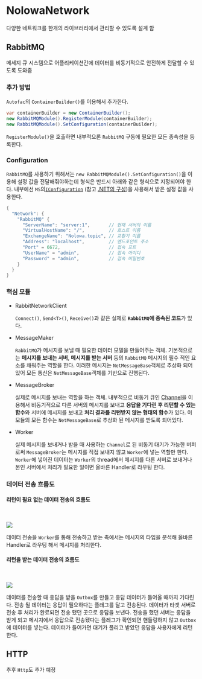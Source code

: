 # NolowaNetwork

다양한 네트워크를 한개의 라이브러리에서 관리할 수 있도록 설계 함

## RabbitMQ

메세지 큐 시스템으로 어플리케이션간에 데이터를 비동기적으로 안전하게 전달할 수 있도록 도와줌

### 추가 방법
`Autofac`의 `ContainerBuilder()`를 이용해서 추가한다.

``` C#
var containerBuilder = new ContainerBuilder();
new RabbitMQModule().RegisterModule(containerBuilder);
new RabbitMQModule().SetConfiguration(containerBuilder);
```

`RegisterModule()`을 호출하면 내부적으론 `RabbitMQ` 구동에 필요한 모든 종속성을 등록한다.

### Configuration

`RabbitMQ`를 사용하기 위해서는 `new RabbitMQModule().SetConfiguration()`을 이용해 설정 값을 전달해줘야하는데 형식은 반드시 아래와 같은 형식으로 지정되어야 한다. 내부에선 `MS`의[`IConfiguration`](https://learn.microsoft.com/ko-kr/dotnet/api/microsoft.extensions.configuration.iconfiguration?view=net-8.0) (참고 [.NET의 구성](https://learn.microsoft.com/ko-kr/dotnet/core/extensions/configuration))을 사용해서 받은 설정 값을 사용한다.
``` C#
{
  "Network": {
    "RabbitMQ" {
      "ServerName": "server:1",       // 현재 서버의 이름
      "VirtualHostName": "/",         // 호스트 이름
      "ExchangeName": "Nolowa.topic", // 교환기 이름
      "Address": "localhost",         // 엔드포인트 주소
      "Port" = 6672,                  // 접속 포트
      "UserName" = "admin",           // 접속 아이디
      "Password" = "admin",           // 접속 비밀번호
    }
  }
}
```

### 핵심 모듈

- RabbitNetworkClient

    `Connect()`, `Send<T>()`, `Receive()`과 같은 실제로 **`RabbitMQ`에 종속된 코드**가 있다. 

- MessageMaker

    `RabbitMQ`가 메시지를 보낼 때 필요한 데이터 모델을 만들어주는 객체. 기본적으로는 **메시지를 보내는 서버**, **메시지를 받는 서버** 등의 `RabbitMQ` 메시지의 필수 적인 요소를 채워주는 역할을 한다. 이러한 메시지는 `NetMessageBase`객체로 추상화 되어있어 모든 통신은 `NetMessageBase`객체를 기반으로 진행된다.

- MessageBroker

    실제로 메시지를 보내는 역할을 하는 객체. 내부적으로 비동기 큐인 [Channel](https://learn.microsoft.com/ko-kr/dotnet/core/extensions/channels)을 이용해서 비동기적으로 다른 서버의 메시지를 보내고 **응답을 기다린 후 리턴할 수 있는 함수**와 서버에 메시지를 보내고 **처리 결과를 리턴받지 않는 형태의 함수**가 있다. 이 모듈의 모든 함수는 `NetMessageBase`로 추상화 된 메시지를 받도록 되어있다.

- Worker

    실제 메시지를 보내거나 받을 때 사용하는 `Channel`로 된 비동기 대기가 가능한 버퍼로써 `MessageBroker`는 메시지를 직접 보내지 않고 `Worker`에 넣는 역할만 한다. `Worker`에 넣어진 데이터는 `Worker`의 thread에서 메시지를 다른 서버로 보내거나 본인 서버에서 처리가 필요한 일이면 올바른 Handler로 라우팅 한다.

### 데이터 전송 흐름도

#### 리턴이 필요 없는 데이터 전송의 흐름도

<br>

![](https://github.com/user-attachments/assets/38cf52a7-3c97-406a-8eb7-a779a941f956)


데이터 전송을 `Worker`를 통해 전송하고 받는 측에서는 메시지의 타입을 분석해 올바른 Handler로 라우팅 해서 메시지를 처리한다.

#### 리턴을 받는 데이터 전송의 흐름도

<br>

![](https://github.com/user-attachments/assets/25129e85-5eb6-4377-8560-864f2c1b8321)

데이터를 전송할 때 응답을 받을 `Outbox`를 만들고 응답 데이터가 들어올 때까지 기다린다. 전송 될 데이터는 응답이 필요하다는 플래그를 달고 전송된다. 데이터가 타겟 서버로 전송 후 처리가 완료되면 전송 됐던 곳으로 응답을 보낸다. 전송을 했던 서버는 응답을 받게 되고 메시지에서 응답으로 전송됐다는 플레그가 확인되면 핸들링하지 않고 `Outbox`에 데이터를 넣는다. 데이터가 들어가면 대기가 풀리고 받았던 응답을 사용자에게 리턴한다.


## HTTP

추후 `Http`도 추가 예정
